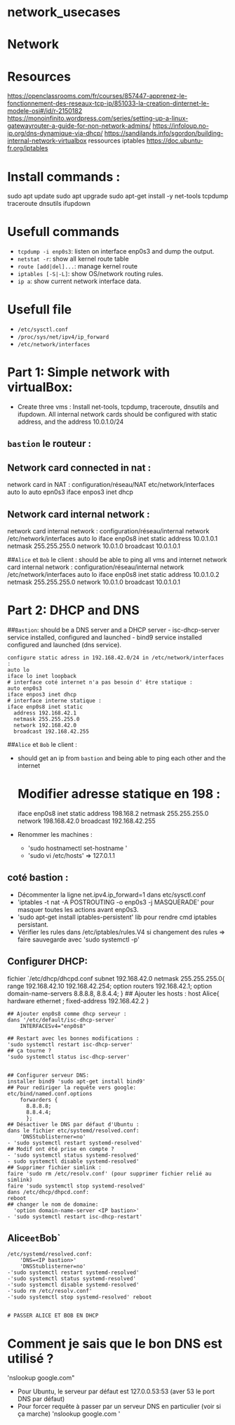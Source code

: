 # network_usecases



# Network

# Resources

https://openclassrooms.com/fr/courses/857447-apprenez-le-fonctionnement-des-reseaux-tcp-ip/851033-la-creation-dinternet-le-modele-osi#/id/r-2150182
https://monoinfinito.wordpress.com/series/setting-up-a-linux-gatewayrouter-a-guide-for-non-network-admins/
https://infoloup.no-ip.org/dns-dynamique-via-dhcp/
https://sandilands.info/sgordon/building-internal-network-virtualbox
ressources iptables https://doc.ubuntu-fr.org/iptables

# Install commands :
sudo apt update
sudo apt upgrade
sudo apt-get install -y net-tools tcpdump traceroute dnsutils ifupdown

# Usefull commands

 - `tcpdump -i enp0s3`: listen on interface enp0s3 and dump the output.
 - `netstat -r`: show all kernel route table
 - `route [add|del]...`: manage kernel route
 - `iptables [-S|-L]`: show OS/network routing rules.
 - `ip a`: show current network interface data.

# Usefull file

 - `/etc/sysctl.conf`
 - `/proc/sys/net/ipv4/ip_forward`
 - `/etc/network/interfaces`


# Part 1: Simple network with virtualBox:

- Create three vms :
Install net-tools, tcpdump, traceroute, dnsutils and ifupdown.
All internal network cards should be configured with static address, and the address 10.0.1.0/24

## `bastion` le routeur :
## Network card connected in nat :
network card in NAT : configuration/réseau/NAT
etc/network/interfaces
  auto lo
  auto epn0s3
  iface enpos3 inet dhcp

## Network card internal network :
network card internal network : configuration/réseau/internal network
/etc/network/interfaces
  auto lo
  iface enp0s8 inet static
    address 10.0.1.0.1
    netmask 255.255.255.0
    network 10.0.1.0
    broadcast 10.0.1.0.1


##`Alice` et `Bob` le client :
should be able to ping all vms and internet
network card internal network : configuration/réseau/internal network
/etc/network/interfaces
  auto lo
  iface enp0s8 inet static
    address 10.0.1.0.2
    netmask 255.255.255.0
    network 10.0.1.0
    broadcast 10.0.1.0.1



# Part 2: DHCP and DNS

##`Bastion`: should be a DNS server and a DHCP server
    - isc-dhcp-server service installed, configured and launched
    - bind9 service installed configured and launched (dns service).

    configure static adress in 192.168.42.0/24 in /etc/network/interfaces :
    auto lo
    iface lo inet loopback
    # interface coté internet n'a pas besoin d' être statique :
    auto enp0s3
    iface enpos3 inet dhcp
    # interface interne statique :
    iface enp0s8 inet static
      address 192.168.42.1
      netmask 255.255.255.0
      network 192.168.42.0
      broadcast 192.168.42.255


##`Alice` et `Bob` le client :
 - should get an ip from `bastion` and being able to ping each other and the internet
    # Modifier adresse statique en 198 :
      iface enp0s8 inet static
        address 198.168.2
        netmask 255.255.255.0
        network 198.168.42.0
        broadcast 192.168.42.255

- Renommer les machines :
    - 'sudo hostnamectl set-hostname <name>'
    - 'sudo vi /etc/hosts' => 127.0.1.1 <name>


## coté bastion :
  - Décommenter la ligne net.ipv4.ip_forward=1 dans etc/sysctl.conf
  - 'iptables -t nat -A POSTROUTING -o enp0s3 -j MASQUERADE' pour masquer toutes les actions avant enp0s3.
  - 'sudo apt-get install iptables-persistent' lib pour rendre cmd iptables persistant.
  - Vérifier les rules dans /etc/iptables/rules.V4
    si changement des rules => faire sauvegarde avec 'sudo systemctl -p'

  ## Configurer DHCP:
  fichier `/etc/dhcp/dhcpd.conf
        subnet 192.168.42.0 netmask 255.255.255.0{
        range 192.168.42.10 192.168.42.254;
        option routers 192.168.42.1;
        option domain-name-servers 8.8.8.8, 8.8.4.4;
  }
    ## Ajouter les hosts :
      host Alice{
        hardware ethernet <MAC>;
        fixed-address 192.168.42.2
      }

    ## Ajouter enp0s8 comme dhcp serveur :
    dans '/etc/default/isc-dhcp-server`
        INTERFACESv4="enp0s8"

    ## Restart avec les bonnes modifications :
    'sudo systemctl restart isc-dhcp-server'
    ## ça tourne ?
    'sudo systemctl status isc-dhcp-server'


    ## Configurer serveur DNS:
    installer bind9 'sudo apt-get install bind9'
    ## Pour rediriger la requête vers google:
    etc/bind/named.conf.options
        forwarders {
          8.8.8.8;
          8.8.4.4;
          };
    ## Désactiver le DNS par défaut d'Ubuntu :
    dans le fichier etc/systemd/resolved.conf:
        'DNSStublisterner=no'
    - 'sudo systemctl restart systemd-resolved'
    ## Modif ont été prise en compte ?
    - 'sudo systemctl status systemd-resolved'
    - sudo systemctl disable systemd-resolved'
    ## Supprimer fichier simlink :
    faire 'sudo rm /etc/resolv.conf' (pour supprimer fichier relié au simlink)
    faire 'sudo systemctl stop systemd-resolved'
    dans /etc/dhcp/dhpcd.conf:
    reboot
    ## changer le nom de domaine:
      'option domain-name-server <IP bastion>'
    - 'sudo systemctl restart isc-dhcp-restart'

## Alice` et `Bob`
    /etc/systemd/resolved.conf:
        'DNS=<IP bastion>'
        'DNSStublisterner=no'
    -'sudo systemctl restart systemd-resolved'
    -'sudo systemctl status systemd-resolved'
    -'sudo systemctl disable systemd-resolved'
    -'sudo rm /etc/resolv.conf'
    -'sudo systemctl stop systemd-resolved' reboot


    # PASSER ALICE ET BOB EN DHCP


  # Comment je sais que le bon DNS est utilisé ?
   'nslookup google.com"
  - Pour Ubuntu, le serveur par défaut est 127.0.0.53:53 (aver 53 le port DNS par défaut)
  - Pour forcer requête à passer par un serveur DNS en particulier (voir si ça marche) 'nslookup google.com <ip serveur DNS>'
 
